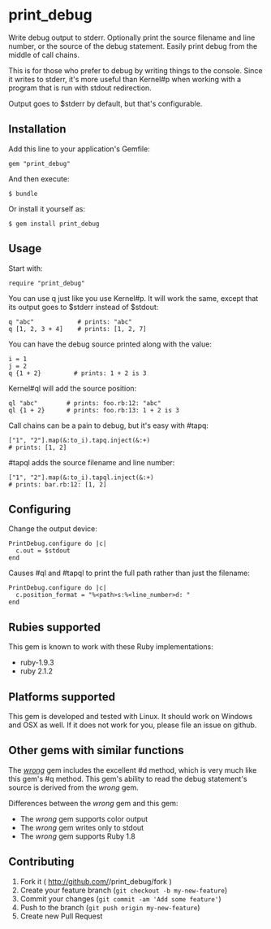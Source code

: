 # print_debug

Write debug output to stderr.  Optionally print the source filename
and line number, or the source of the debug statement.  Easily print
debug from the middle of call chains.

This is for those who prefer to debug by writing things to the
console.  Since it writes to stderr, it's more useful than Kernel#p
when working with a program that is run with stdout redirection.

Output goes to $stderr by default, but that's configurable.

## Installation

Add this line to your application's Gemfile:

    gem "print_debug"

And then execute:

    $ bundle

Or install it yourself as:

    $ gem install print_debug

## Usage

Start with:

    require "print_debug"

You can use q just like you use Kernel#p.  It will work the same,
except that its output goes to $stderr instead of $stdout:

    q "abc"            # prints: "abc"
    q [1, 2, 3 + 4]    # prints: [1, 2, 7]

You can have the debug source printed along with the value:

    i = 1
    j = 2
    q {1 + 2}         # prints: 1 + 2 is 3

Kernel#ql will add the source position:

    ql "abc"        # prints: foo.rb:12: "abc"
    ql {1 + 2}      # prints: foo.rb:13: 1 + 2 is 3

Call chains can be a pain to debug, but it's easy with #tapq:

    ["1", "2"].map(&:to_i).tapq.inject(&:+)
    # prints: [1, 2]

#tapql adds the source filename and line number:

    ["1", "2"].map(&:to_i).tapql.inject(&:+)
    # prints: bar.rb:12: [1, 2]

## Configuring

Change the output device:

    PrintDebug.configure do |c|
      c.out = $stdout
    end

Causes #ql and #tapql to print the full path rather than just the
filename:

    PrintDebug.configure do |c|
      c.position_format = "%<path>s:%<line_number>d: "
    end

## Rubies supported

This gem is known to work with these Ruby implementations:

* ruby-1.9.3
* ruby 2.1.2

## Platforms supported

This gem is developed and tested with Linux.  It should work on
Windows and OSX as well.  If it does not work for you, please file an
issue on github.

## Other gems with similar functions

The [_wrong_][1] gem includes the excellent #d method, which is very
much like this gem's #q method.  This gem's ability to read the debug
statement's source is derived from the _wrong_ gem.

Differences between the _wrong_ gem and this gem:

* The _wrong_ gem supports color output
* The _wrong_ gem writes only to stdout
* The _wrong_ gem supports Ruby 1.8

## Contributing

1. Fork it ( http://github.com/<my-github-username>/print_debug/fork )
2. Create your feature branch (`git checkout -b my-new-feature`)
3. Commit your changes (`git commit -am 'Add some feature'`)
4. Push to the branch (`git push origin my-new-feature`)
5. Create new Pull Request

[1]: http://rubygems.org/gems/wrong
